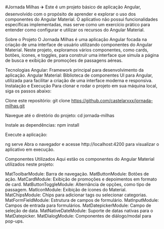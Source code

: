 #Jornada Milhas ✈️
Este é um projeto básico de aplicação Angular, desenvolvido com o propósito de aprender e explorar o uso dos componentes do Angular Material. O aplicativo não possui funcionalidades específicas implementadas, mas serve como um exercício prático para entender como configurar e utilizar os recursos do Angular Material.

Sobre o Projeto
O Jornada Milhas é uma aplicação Angular focada na criação de uma interface de usuário utilizando componentes do Angular Material. Neste projeto, exploramos vários componentes, como cards, botões, ícones, e toggles, para construir uma interface que simula a página de busca e exibição de promoções de passagens aéreas.

Tecnologias
Angular: Framework principal para desenvolvimento da aplicação.
Angular Material: Biblioteca de componentes UI para Angular, utilizada para facilitar a criação de uma interface moderna e responsiva.
Instalação e Execução
Para clonar e rodar o projeto em sua máquina local, siga os passos abaixo:

Clone este repositório:
git clone https://github.com/castelarxxx/jornada-milhas.git

Navegue até o diretório do projeto:
cd jornada-milhas

Instale as dependências:
npm install

Execute a aplicação:

ng serve
Abra o navegador e acesse http://localhost:4200 para visualizar o aplicativo em execução.

Componentes Utilizados
Aqui estão os componentes do Angular Material utilizados neste projeto:

MatToolbarModule: Barra de navegação.
MatButtonModule: Botões de ação.
MatCardModule: Exibição de promoções e depoimentos em formato de card.
MatButtonToggleModule: Alternância de opções, como tipo de passagem.
MatIconModule: Exibição de ícones do Material.
MatChipsModule: Chips para adicionar tags ou selecionar categorias.
MatFormFieldModule: Estrutura de campos de formulário.
MatInputModule: Campos de entrada para formulários.
MatDatepickerModule: Campo de seleção de data.
MatNativeDateModule: Suporte de datas nativas para o MatDatepicker.
MatDialogModule: Componentes de diálogo/modal para pop-ups.
